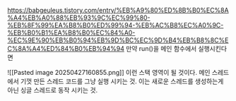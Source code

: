 https://babgeuleus.tistory.com/entry/%EB%A9%80%ED%8B%B0%EC%8A%A4%EB%A0%88%EB%93%9C%EC%99%80-%EB%8F%99%EA%B8%B0%ED%99%94-%EB%AC%B8%EC%A0%9C-%EB%B0%B1%EA%B8%B0%EC%84%A0-%EC%9E%90%EB%B0%94%EB%9D%BC%EC%9D%B4%EB%B8%8C%EC%8A%A4%ED%84%B0%EB%94%94
만약 run()을 메인 함수에서 실행시킨다면

![[Pasted image 20250427160855.png]]
이런 스택 영역이 될 것이다. 메인 스레드에서 기껏 만든 스레드 코드를 그냥 실행 시키는 것. 이는 새로운 스레드를 생성하는게 아닌 싱글 스레드로 동작 시키는 것.
